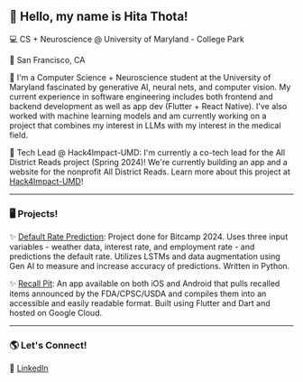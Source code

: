 ## 👋 Hello, my name is Hita Thota! 

💻 CS + Neuroscience @ University of Maryland - College Park

📍 San Francisco, CA

🌟 I'm a Computer Science + Neuroscience student at the University of Maryland fascinated by generative AI, neural nets, and computer vision. My current experience in software engineering includes both frontend and backend development as well as app dev (Flutter + React Native). I've also worked with machine learning models and am currently working on a project that combines my interest in LLMs with my interest in the medical field. 

🌱 Tech Lead @ Hack4Impact-UMD: I'm currently a co-tech lead for the All District Reads project (Spring 2024)! We're currently building an app and a website for the nonprofit All District Reads. Learn more about this project at [Hack4Impact-UMD](https://umd.hack4impact.org/)!

---
### 🖥️  Projects!
✨ [Default Rate Prediction](https://github.com/spoofle/bitcamp24/tree/main): Project done for Bitcamp 2024. Uses three input variables - weather data, interest rate, and employment rate - and predictions the default rate. Utilizes LSTMs and data augmentation using Gen AI to measure and increase accuracy of predictions. Written in Python.

✨ [Recall Pit](https://www.recallpit.com/): An app available on both iOS and Android that pulls recalled items announced by the FDA/CPSC/USDA and compiles them into an accessible and easily readable format. Built using Flutter and Dart and hosted on Google Cloud.


---
### 🌎 Let's Connect!
🔗 [LinkedIn](https://www.linkedin.com/in/hita-thota/)



<!--
**spoofle/spoofle** is a ✨ _special_ ✨ repository because its `README.md` (this file) appears on your GitHub profile.

Here are some ideas to get you started:

- 🔭 I’m currently working on ...
- 🌱 I’m currently learning ...
- 👯 I’m looking to collaborate on ...
- 🤔 I’m looking for help with ...
- 💬 Ask me about ...
- 📫 How to reach me: ...
- 😄 Pronouns: ...
- ⚡ Fun fact: ...
-->
